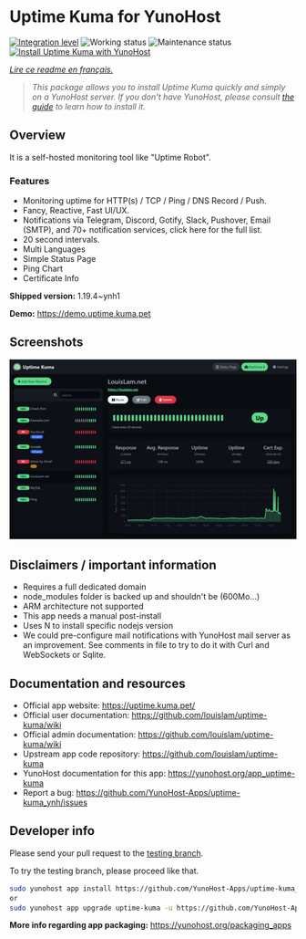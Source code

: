<!--
N.B.: This README was automatically generated by https://github.com/YunoHost/apps/tree/master/tools/README-generator
It shall NOT be edited by hand.
-->

# Uptime Kuma for YunoHost

[![Integration level](https://dash.yunohost.org/integration/uptime-kuma.svg)](https://dash.yunohost.org/appci/app/uptime-kuma) ![Working status](https://ci-apps.yunohost.org/ci/badges/uptime-kuma.status.svg) ![Maintenance status](https://ci-apps.yunohost.org/ci/badges/uptime-kuma.maintain.svg)  
[![Install Uptime Kuma with YunoHost](https://install-app.yunohost.org/install-with-yunohost.svg)](https://install-app.yunohost.org/?app=uptime-kuma)

*[Lire ce readme en français.](./README_fr.md)*

> *This package allows you to install Uptime Kuma quickly and simply on a YunoHost server.
If you don't have YunoHost, please consult [the guide](https://yunohost.org/#/install) to learn how to install it.*

## Overview

It is a self-hosted monitoring tool like "Uptime Robot".

### Features

- Monitoring uptime for HTTP(s) / TCP / Ping / DNS Record / Push.
- Fancy, Reactive, Fast UI/UX.
- Notifications via Telegram, Discord, Gotify, Slack, Pushover, Email (SMTP), and 70+ notification services, click here for the full list.
- 20 second intervals.
- Multi Languages
- Simple Status Page
- Ping Chart
- Certificate Info


**Shipped version:** 1.19.4~ynh1

**Demo:** https://demo.uptime.kuma.pet

## Screenshots

![Screenshot of Uptime Kuma](./doc/screenshots/example.jpg)

## Disclaimers / important information

- Requires a full dedicated domain
- node_modules folder is backed up and shouldn't be (600Mo...)
- ARM architecture not supported
- This app needs a manual post-install
- Uses N to install specific nodejs version
- We could pre-configure mail notifications with YunoHost mail server as an improvement. See comments in file to try to do it with Curl and WebSockets or Sqlite.

## Documentation and resources

* Official app website: <https://uptime.kuma.pet/>
* Official user documentation: <https://github.com/louislam/uptime-kuma/wiki>
* Official admin documentation: <https://github.com/louislam/uptime-kuma/wiki>
* Upstream app code repository: <https://github.com/louislam/uptime-kuma>
* YunoHost documentation for this app: <https://yunohost.org/app_uptime-kuma>
* Report a bug: <https://github.com/YunoHost-Apps/uptime-kuma_ynh/issues>

## Developer info

Please send your pull request to the [testing branch](https://github.com/YunoHost-Apps/uptime-kuma_ynh/tree/testing).

To try the testing branch, please proceed like that.

``` bash
sudo yunohost app install https://github.com/YunoHost-Apps/uptime-kuma_ynh/tree/testing --debug
or
sudo yunohost app upgrade uptime-kuma -u https://github.com/YunoHost-Apps/uptime-kuma_ynh/tree/testing --debug
```

**More info regarding app packaging:** <https://yunohost.org/packaging_apps>
